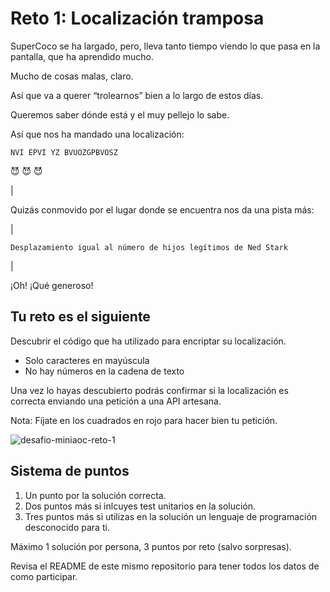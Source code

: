 # Reto 1: Localización tramposa

SuperCoco se ha largado, pero, lleva tanto tiempo viendo lo que pasa en la pantalla, que ha aprendido mucho.

Mucho de cosas malas, claro.

Así que va a querer “trolearnos” bien a lo largo de estos días.

Queremos saber dónde está y el muy pellejo lo sabe.

Así que nos ha mandado una localización:

`NVI EPVI YZ BVUOZGPBVOSZ`

😈 😈 😈

|

Quizás conmovido por el lugar donde se encuentra nos da una pista más:

|

`Desplazamiento igual al número de hijos legítimos de Ned Stark`

|

¡Oh! ¡Qué generoso!

## Tu reto es el siguiente

Descubrir el código que ha utilizado para encriptar su localización.

- Solo caracteres en mayúscula
- No hay números en la cadena de texto

Una vez lo hayas descubierto podrás confirmar si la localización es correcta enviando una petición a una API artesana.

Nota: Fíjate en los cuadrados en rojo para hacer bien tu petición.


![desafio-miniaoc-reto-1](https://user-images.githubusercontent.com/1122071/201049172-89add7a4-9bc5-48cc-a4f4-845bee683969.png)

## Sistema de puntos

1. Un punto por la solución correcta.
2. Dos puntos más si inlcuyes test unitarios en la solución.
3. Tres puntos más si utilizas en la solución un lenguaje de programación desconocido para ti.


Máximo 1 solución por persona, 3 puntos por reto (salvo sorpresas).

Revisa el README de este mismo repositorio para tener todos los datos de como participar.

